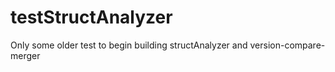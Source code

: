 # testStructAnalyzer
Only some older test to begin building structAnalyzer and version-compare-merger
